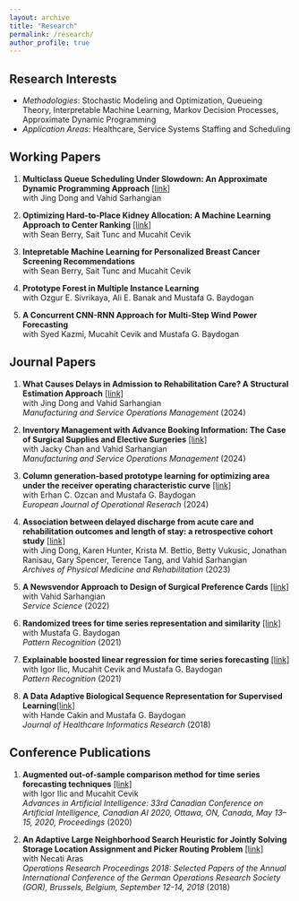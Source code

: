 ```yaml
---
layout: archive
title: "Research"
permalink: /research/
author_profile: true
---
```


## Research Interests
- *Methodologies*: Stochastic Modeling and Optimization, Queueing Theory, Interpretable Machine Learning, Markov Decision Processes, Approximate Dynamic Programming
- *Application Areas*: Healthcare, Service Systems Staffing and Scheduling

## Working Papers
1. **Multiclass Queue Scheduling Under Slowdown: An Approximate Dynamic Programming Approach** [[link]](https://www.arxiv.org/abs/2501.10523)\
with Jing Dong and Vahid Sarhangian

2. **Optimizing Hard-to-Place Kidney Allocation: A Machine Learning Approach to Center Ranking** [[link]](https://arxiv.org/abs/2410.09116)\
with Sean Berry, Sait Tunc and Mucahit Cevik

3. **Intepretable Machine Learning for Personalized Breast Cancer Screening Recommendations**\
with Sean Berry, Sait Tunc and Mucahit Cevik

4. **Prototype Forest in Multiple Instance Learning**\
with Ozgur E. Sivrikaya, Ali E. Banak and Mustafa G. Baydogan

5. **A Concurrent CNN-RNN Approach for Multi-Step Wind Power Forecasting**\
with Syed Kazmi, Mucahit Cevik and Mustafa G. Baydogan

## Journal Papers
1. **What Causes Delays in Admission to Rehabilitation Care? A Structural Estimation Approach** [[link]](https://pubsonline.informs.org/doi/10.1287/msom.2022.0377)\
with Jing Dong and Vahid Sarhangian \
*Manufacturing and Service Operations Management* (2024)

2. **Inventory Management with Advance Booking Information: The Case of Surgical Supplies and Elective Surgeries** [[link]](https://pubsonline.informs.org/doi/10.1287/msom.2021.0063)\
with Jacky Chan and Vahid Sarhangian \
*Manufacturing and Service Operations Management* (2024)
  
4. **Column generation-based prototype learning for optimizing area under the receiver operating characteristic curve** [[link]](https://www.sciencedirect.com/science/article/pii/S0377221723008573)\
with Erhan C. Ozcan and Mustafa G. Baydogan \
*European Journal of Operational Reserach* (2024)

6. **Association between delayed discharge from acute care and rehabilitation outcomes and length of stay: a retrospective cohort study** [[link]](https://www.archives-pmr.org/article/S0003-9993(22)00475-0/fulltext)\
with  Jing Dong, Karen Hunter, Krista M. Bettio, Betty Vukusic, Jonathan Ranisau, Gary Spencer, Terence Tang, and Vahid Sarhangian\
*Archives of Physical Medicine and Rehabilitation* (2023)

8. **A Newsvendor Approach to Design of Surgical Preference Cards** [[link]](https://pubsonline.informs.org/doi/abs/10.1287/serv.2021.0298)\
with Vahid Sarhangian\
*Service Science* (2022)

10. **Randomized trees for time series representation and similarity** [[link]](https://www.sciencedirect.com/science/article/pii/S0031320321002843)\
with Mustafa G. Baydogan\
*Pattern Recognition* (2021)

12. **Explainable boosted linear regression for time series forecasting** [[link]](https://www.sciencedirect.com/science/article/pii/S0031320321003319)\
with Igor Ilic, Mucahit Cevik and Mustafa G. Baydogan\
*Pattern Recognition* (2021)

14. **A Data Adaptive Biological Sequence Representation for Supervised Learning**[[link]](https://link.springer.com/article/10.1007/s41666-018-0038-5)\
with Hande Cakin and Mustafa G. Baydogan\
*Journal of Healthcare Informatics Research* (2018)


## Conference Publications
1.  **Augmented out-of-sample comparison method for time series forecasting techniques** [[link]](https://link.springer.com/chapter/10.1007/978-3-030-47358-7_30)\
with Igor Ilic and Mucahit Cevik\
*Advances in Artificial Intelligence: 33rd Canadian Conference on Artificial Intelligence, Canadian AI 2020, Ottawa, ON, Canada, May 13–15, 2020, Proceedings* (2020)

2. **An Adaptive Large Neighborhood Search Heuristic for Jointly Solving Storage Location Assignment and Picker Routing Problem** [[link]](https://link.springer.com/chapter/10.1007/978-3-030-18500-8_38)\
with Necati Aras\
*Operations Research Proceedings 2018: Selected Papers of the Annual International Conference of the German Operations Research Society (GOR), Brussels, Belgium, September 12-14, 2018* (2018)



